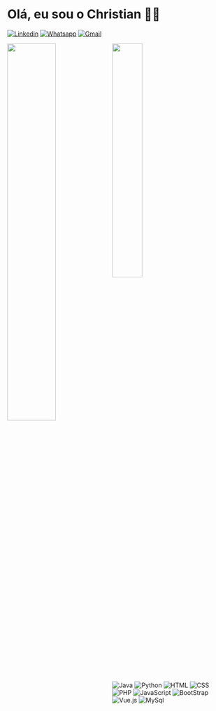 # Olá, eu sou o Christian 🐱‍👤


[![Linkedin](https://img.shields.io/badge/LinkedIn-0077B5?style=for-the-badge&logo=linkedin&logoColor=white)](https://www.linkedin.com/in/christian-vladimir-r-818a39224/)
[![Whatsapp](https://img.shields.io/badge/WhatsApp-25D366?style=for-the-badge&logo=whatsapp&logoColor=white)](https://wa.me/5531996495901)
[![Gmail](https://img.shields.io/badge/Gmail-D14836?style=for-the-badge&logo=gmail&logoColor=white)](mailto:christianvatvt@gmail.com)

<img align="left" width=47% src="https://github-readme-stats.vercel.app/api?username=curistian&theme=dark">
<img width=37% src="https://github-readme-stats.vercel.app/api/top-langs/?username=curistian&layout=compact&theme=dark&size_weight=0&count_weight=0.5">

![Java](https://img.shields.io/badge/Java-ED8B00?style=for-the-badge&logo=openjdk&logoColor=white)
![Python](https://img.shields.io/badge/python-3670A0?style=for-the-badge&logo=python&logoColor=ffdd54)
![HTML](https://img.shields.io/badge/HTML-239120?style=for-the-badge&logo=html5&logoColor=white)
![CSS](https://img.shields.io/badge/CSS-239120?&style=for-the-badge&logo=css3&logoColor=white)
![PHP](https://img.shields.io/badge/PHP-777BB4?style=for-the-badge&logo=php&logoColor=white)
![JavaScript](https://img.shields.io/badge/JavaScript-F7DF1E?style=for-the-badge&logo=javascript&logoColor=black)
![BootStrap](https://img.shields.io/badge/Bootstrap-563D7C?style=for-the-badge&logo=bootstrap&logoColor=white)
![Vue.js](https://img.shields.io/badge/Vue.js-35495E?style=for-the-badge&logo=vuedotjs&logoColor=4FC08D)
![MySql](https://img.shields.io/badge/MySQL-00000F?style=for-the-badge&logo=mysql&logoColor=white)



